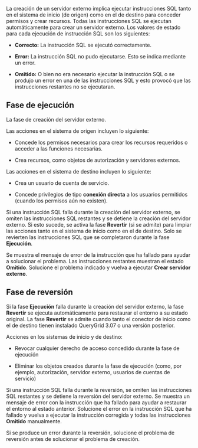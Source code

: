 La creación de un servidor externo implica ejecutar instrucciones SQL tanto en el sistema de inicio (de origen) como en el de destino para conceder permisos y crear recursos. Todas las instrucciones SQL se ejecutan automáticamente para crear un servidor externo. Los valores de estado para cada ejecución de instrucción SQL son los siguientes:

-   **Correcto:** La instrucción SQL se ejecutó correctamente.

-   **Error:** La instrucción SQL no pudo ejecutarse. Esto se indica mediante un error.

-   **Omitido:** O bien no era necesario ejecutar la instrucción SQL o se produjo un error en una de las instrucciones SQL y esto provocó que las instrucciones restantes no se ejecutaran.

Fase de ejecución
-----------------

La fase de creación del servidor externo.

Las acciones en el sistema de origen incluyen lo siguiente:

-   Concede los permisos necesarios para crear los recursos requeridos o acceder a las funciones necesarias.

-   Crea recursos, como objetos de autorización y servidores externos.

Las acciones en el sistema de destino incluyen lo siguiente:

-   Crea un usuario de cuenta de servicio.

-   Concede privilegios de tipo **conexión directa** a los usuarios permitidos (cuando los permisos aún no existen).

Si una instrucción SQL falla durante la creación del servidor externo, se omiten las instrucciones SQL restantes y se detiene la creación del servidor externo. Si esto sucede, se activa la fase **Revertir** (si se admite) para limpiar las acciones tanto en el sistema de inicio como en el de destino. Solo se revierten las instrucciones SQL que se completaron durante la fase **Ejecución**.

Se muestra el mensaje de error de la instrucción que ha fallado para ayudar a solucionar el problema. Las instrucciones restantes muestran el estado **Omitido**. Solucione el problema indicado y vuelva a ejecutar **Crear servidor externo**.

Fase de reversión
-----------------

Si la fase **Ejecución** falla durante la creación del servidor externo, la fase **Revertir** se ejecuta automáticamente para restaurar el entorno a su estado original. La fase **Revertir** se admite cuando tanto el conector de inicio como el de destino tienen instalado QueryGrid 3.07 o una versión posterior.

Acciones en los sistemas de inicio y de destino:

-   Revocar cualquier derecho de acceso concedido durante la fase de ejecución

-   Eliminar los objetos creados durante la fase de ejecución (como, por ejemplo, autorización, servidor externo, usuarios de cuentas de servicio)

Si una instrucción SQL falla durante la reversión, se omiten las instrucciones SQL restantes y se detiene la reversión del servidor externo. Se muestra un mensaje de error con la instrucción que ha fallado para ayudar a restaurar el entorno al estado anterior. Solucione el error en la instrucción SQL que ha fallado y vuelva a ejecutar la instrucción corregida y todas las instrucciones **Omitido** manualmente.

Si se produce un error durante la reversión, solucione el problema de reversión antes de solucionar el problema de creación.
